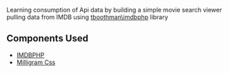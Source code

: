 Learning consumption of Api data by building a simple movie search viewer pulling data from IMDB using [tboothman\imdbphp](https://github.com/tboothman/imdbphp) library

## Components Used
* [IMDBPHP](https://github.com/tboothman/imdbphp)
* [Milligram Css](https://milligram.github.io/)
